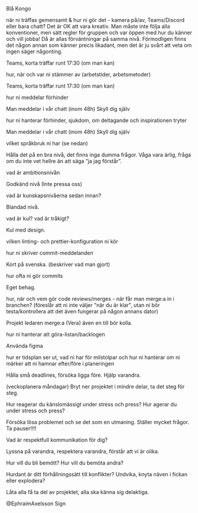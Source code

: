 Blå Kongo

när ni träffas gemensamt & hur ni gör det - kamera på/av, Teams/Discord eller bara chatt? Det är OK att vara kreativ. Man måste inte följa alla konventioner, men sätt regler för gruppen och var öppen med hur du känner och vill jobba! Då är allas förväntningar på samma nivå. Förmodligen finns det någon annan som känner precis likadant, men det är ju svårt att veta om ingen säger någonting.

Teams, korta träffar runt 17:30 (om man kan)

hur, när och var ni stämmer av (arbetstider, arbetsmetoder)

Teams, korta träffar runt 17:30 (om man kan)

hur ni meddelar förhinder

Man meddelar i vår chatt (inom 48h) Skyll dig själv

hur ni hanterar förhinder, sjukdom, om deltagande och inspirationen tryter

Man meddelar i vår chatt (inom 48h) Skyll dig själv

vilket språkbruk ni har (se nedan)

Hålla det på en bra nivå, det finns inga dumma frågor. Våga vara ärlig, fråga om du inte vet hellre än att säga ”ja jag förstår”.

vad är ambitionsnivån

Godkänd nivå (Inte pressa oss)

vad är kunskapsnivåerna sedan innan?

Blandad nivå.

vad är kul? vad är tråkigt?

Kul med design.

vilken linting- och prettier-konfiguration ni kör

hur ni skriver commit-meddelanden

Kort på svenska. (beskriver vad man gjort)

hur ofta ni gör commits

Eget behag.

hur, när och vem gör code reviews/merges - när får man merge:a in i branchen? (föreslår att ni inte väljer "när du är klar", utan ni bör testa/kontrollera att det även fungerar på någon annans dator)

Projekt ledaren merge:a (Vera) även en till bör kolla.

hur ni hanterar att göra-listan/backlogen

Använda figma

hur er tidsplan ser ut, vad ni har för milstolpar och hur ni hanterar om ni märker att ni hamnar efter/före i planeringen

Hålla små deadlines, försöka ligga före. Hjälp varandra.

(veckoplanera måndagar) Bryt ner projektet i mindre delar, ta det steg för steg.

Hur reagerar du känslomässigt under stress och press? Hur agerar du under stress och press?

Försöka lösa problemet och se det som en utmaning. Ställer mycket frågor. Ta pauser!!!!

Vad är respektfull kommunikation för dig?

Lyssna på varandra, respektera varandra, förstår att vi är olika.

Hur vill du bli bemött? Hur vill du bemöta andra?

Hurdant är ditt förhållningssätt till konflikter? Undvika, knyta näven i fickan eller explodera?

Låta alla få ta del av projektet, alla ska känna sig delaktiga.

@EphraimAxelsson Sign